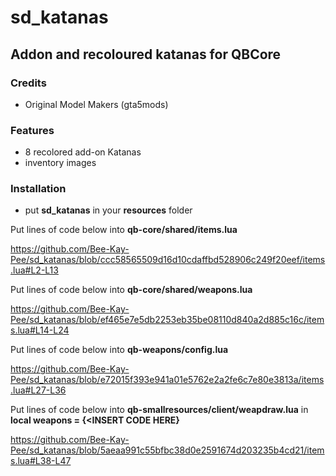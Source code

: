 # sd_katanas

## Addon and recoloured katanas for QBCore

### Credits
- Original Model Makers (gta5mods)
  
### Features
- 8 recolored add-on Katanas
- inventory images 

### Installation
- put **sd_katanas** in your **resources** folder
  
Put lines of code below into **qb-core/shared/items.lua**

https://github.com/Bee-Kay-Pee/sd_katanas/blob/ccc58565509d16d10cdaffbd528906c249f20eef/items.lua#L2-L13

Put lines of code below into **qb-core/shared/weapons.lua**

https://github.com/Bee-Kay-Pee/sd_katanas/blob/ef465e7e5db2253eb35be08110d840a2d885c16c/items.lua#L14-L24

Put lines of code below into **qb-weapons/config.lua**

https://github.com/Bee-Kay-Pee/sd_katanas/blob/e72015f393e941a01e5762e2a2fe6c7e80e3813a/items.lua#L27-L36

Put lines of code below into **qb-smallresources/client/weapdraw.lua** in **local weapons = {<INSERT CODE HERE}**

https://github.com/Bee-Kay-Pee/sd_katanas/blob/5aeaa991c55bfbc38d0e2591674d203235b4cd21/items.lua#L38-L47
